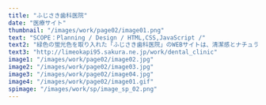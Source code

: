 ```yaml
---
title: "ふじさき歯科医院"
date: "医療サイト"
thumbnail: "/images/work/page02/image01.png"
text: "SCOPE：Planning / Design / HTML,CSS,JavaScript /"
text2: "緑色の蛍光色を取り入れた「ふじさき歯科医院」のWEBサイトは、清潔感とナチュラルなイメージを意識して制作させて頂きました。丸みのあるコンテンツにすることで柔らかさを表現しています。安心感を持って受診して頂けるように意識しました。"
text3: "http://limeokapi95.sakura.ne.jp/work/dental_clinic"
image1: "/images/work/page02/image02.jpg"
image2: "/images/work/page02/image03.jpg"
image3: "/images/work/page02/image04.jpg"
image4: "/images/work/page02/image01.gif"
spimage: "/images/work/sp/image_sp_02.png"
---
```

